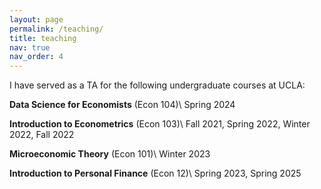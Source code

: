 ```yaml
---
layout: page
permalink: /teaching/
title: teaching
nav: true
nav_order: 4
---
```


I have served as a TA for the following undergraduate courses at UCLA:

**Data Science for Economists** (Econ 104)\\
Spring 2024

**Introduction to Econometrics** (Econ 103)\\
Fall 2021, Spring 2022, Winter 2022, Fall 2022

**Microeconomic Theory** (Econ 101)\\
Winter 2023

**Introduction to Personal Finance** (Econ 12)\\
Spring 2023, Spring 2025

